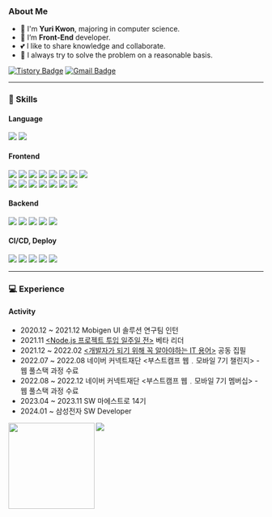 ###  About Me
<!--
[![Hits](https://hits.seeyoufarm.com/api/count/incr/badge.svg?url=https%3A%2F%2Fgithub.com%2FYuriKwon&count_bg=%2379C83D&title_bg=%23555555&icon=&icon_color=%23E7E7E7&title=hits&edge_flat=false)](https://hits.seeyoufarm.com)
-->

- 👋 I'm **Yuri Kwon**, majoring in computer science. <br>
- 💬 I’m **Front-End** developer.
- 💕 I like to share knowledge and collaborate.
- 🔑 I always try to solve the problem on a reasonable basis.

[![Tistory Badge](https://img.shields.io/badge/Blog-Yuri's%20Dev%20Note-ff69b4)](https://jiyusu99.tistory.com/)
[![Gmail Badge](https://img.shields.io/badge/Gmail-EA4335?style=flat&logo=Gmail&logoColor=white)](mailto:99jiyusu@gmail.com) 


---
<!--  🔧⚒⚒🛠 -->
### 🔧 Skills
#### Language
<div>
  <img src="https://img.shields.io/badge/JavaScript-F7DF1E?style=flat-square&logo=JavaScript&logoColor=black"/>
  <img src="https://img.shields.io/badge/TypeScript-3178C6?style=flat-square&logo=TypeScript&logoColor=white"/>
</div>

#### Frontend
<div>
  <img src="https://img.shields.io/badge/HTML5-E34F26?style=flat-square&logo=HTML5&logoColor=white"/>
  <img src="https://img.shields.io/badge/CSS3-1572B6?style=flat-square&logo=CSS3&logoColor=white"/>
  <img src="https://img.shields.io/badge/React-61DAFB?style=flat-square&logo=React&logoColor=white"/>
  <img src="https://img.shields.io/badge/Next.js-000000?style=flat-square&logo=nextdotjs&logoColor=white"/>
  <img src="https://img.shields.io/badge/Vue.js-4FC08D?style=flat-square&logo=Vue.js&logoColor=white"/>
  <img src="https://img.shields.io/badge/Sass-CC6699?style=flat-square&logo=Sass&logoColor=white"/>
  <img src="https://img.shields.io/badge/styled components-DB7093?style=flat-square&logo=styled-components&logoColor=white"/>
  <img src="https://img.shields.io/badge/Tailwind CSS-06B6D4?style=flat-square&logo=tailwindcss&logoColor=white"/>
  <br />
  <img src="https://img.shields.io/badge/Webpack-8DD6F9?style=flat-square&logo=Webpack&logoColor=white"/>
  <img src="https://img.shields.io/badge/Vite-646CFF?style=flat-square&logo=Vite&logoColor=white"/>
  <img src="https://img.shields.io/badge/Zustand-brown?style=flat-square&logo=Zerply&logoColor=white"/>
  <img src="https://img.shields.io/badge/Recoil-blue?style=flat-square&logo=Recoil&logoColor=white"/>
  <img src="https://img.shields.io/badge/React Query-FF4154?style=flat-square&logo=React Query&logoColor=white"/>
    <img src="https://img.shields.io/badge/React Hook Form-EC5990?style=flat-square&logo=reacthookform&logoColor=white"/>
  <img src="https://img.shields.io/badge/Sentry-362D59?style=flat-square&logo=sentry&logoColor=white"/>

</div>

#### Backend
<div>
  <img src="https://img.shields.io/badge/Node.js-339933?style=flat-square&logo=Node.js&logoColor=white"/>
  <img src="https://img.shields.io/badge/Express-000000?style=flat-square&logo=Express&logoColor=white"/>
  <img src="https://img.shields.io/badge/NestJS-E0234E?style=flat-square&logo=NestJS&logoColor=white"/>
<img src="https://img.shields.io/badge/MySQL-4479A1?style=flat-square&logo=MySQL&logoColor=white"/>
<img src="https://img.shields.io/badge/MongoDB-47A248?style=flat-square&logo=MongoDB&logoColor=white"/>
</div>

#### CI/CD, Deploy
<div>
  <img src="https://img.shields.io/badge/Heroku-430098?style=flat-square&logo=Heroku&logoColor=white"/>
  <img src="https://img.shields.io/badge/Vercel-000000?style=flat-square&logo=vercel&logoColor=white"/>
  <img src="https://img.shields.io/badge/Nginx-009639?style=flat-square&logo=Nginx&logoColor=white"/>
  <img src="https://img.shields.io/badge/Github Actions-2088FF?style=flat-square&logo=Github Actions&logoColor=white"/>
  <img src="https://img.shields.io/badge/NCP-03C75A?style=flat-square&logo=naver&logoColor=white"/>
</div>

---
### 💻 Experience
<!-- #### Development
- 2020.09 ~ 2020.11 호텔 관리 페이지 개발 <br>
  (`Javascript`, `Node.js`, `EJS`,` MySQL`)
- 2020.12 ~ 2021.12 Mobigen UI 솔루션 연구팀 인턴 <br>
  (`Javascript`, `AngularJS`, `Java`, `Spring Boot`, `MyBatis`, `docker`, `SonarQube`)
- 2021.01 ~ 2021.02 드림코딩 타입스크립트 + 객체지향 프로그래밍 마스터 자막 검수
- 2022.04 ~ 2022.06 코딩 문제 추천 서비스 COALA 웹 개발 <br>
  (`Javascript`, `VueJS`, `Node.js`, `MySQL`)
- 2022.05 ~ 2022.07 프로젝트/스터디 모집 플랫폼 Promentous 개발 <br>
  (`Javascript`, `VueJS`, `Node.js`, `MySQL`, `AWS`)
- 2022.11 ~ 2022.12 ChoBab 개발 <br>
  (`Typescript`, `React`, `NestJS`, `MongoDB`, `NCP`, `Nginx`)
 -->
#### Activity
- 2020.12 ~ 2021.12 Mobigen UI 솔루션 연구팀 인턴
- 2021.11 [<Node.js 프로젝트 투입 일주일 전>](http://www.yes24.com/Product/Goods/105847907) 베타 리더
- 2021.12 ~ 2022.02 [<개발자가 되기 위해 꼭 알아야하는 IT 용어>](https://www.aladin.co.kr/shop/wproduct.aspx?ItemId=295246586) 공동 집필
- 2022.07 ~ 2022.08 네이버 커넥트재단 <부스트캠프 웹﹒모바일 7기 챌린지> - 웹 풀스택 과정 수료
- 2022.08 ~ 2022.12 네이버 커넥트재단 <부스트캠프 웹﹒모바일 7기 멤버십> - 웹 풀스택 과정 수료
- 2023.04 ~ 2023.11 SW 마에스트로 14기
- 2024.01 ~         삼성전자 SW Developer

<!-- <a href="https://github.com/YuriKwon/github-profile-trophy"><h2>🏆 Github Profile Trophy</h2></a>
<a href="https://github.com/YuriKwon/github-profile-trophy">
  <img width=800 src="https://github-profile-trophy.vercel.app/?username=YuriKwon&column=8&theme=gruvbox&no-frame=true"/>
</a>
 -->

<div>
  <img height="170" align="left" src="https://github-readme-stats-git-masterrstaa-rickstaa.vercel.app/api?username=YuriKwon&count_private=true&show_icons=true&theme=radical&include_all_commits=true" />

  <img src="http://mazassumnida.wtf/api/v2/generate_badge?boj=jiyusu99">
  <!--   <img src="https://github-readme-stats.vercel.app/api/top-langs/?username=YuriKwon&layout=compact" /> -->
</div>

<!-- [![Readme Card](https://github-readme-stats.vercel.app/api/pin/?username=YuriKwon&repo=TIL)](https://github.com/YuriKwon/github-readme-stats) -->
